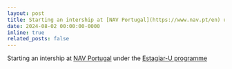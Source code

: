 ```yaml
---
layout: post
title: Starting an intership at [NAV Portugal](https://www.nav.pt/en) under the [Estagiar-U programme](https://empregojovem.azores.gov.pt/estagiar-u)
date: 2024-08-02 00:00:00-0000
inline: true
related_posts: false
---
```


Starting an intership at [NAV Portugal](https://www.nav.pt/en) under the [Estagiar-U programme](https://empregojovem.azores.gov.pt/estagiar-u)